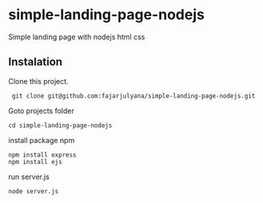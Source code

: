 # simple-landing-page-nodejs
Simple landing page with nodejs html css 


## Instalation
Clone this project.
```
 git clone git@github.com:fajarjulyana/simple-landing-page-nodejs.git
```

Goto projects folder

```
cd simple-landing-page-nodejs
```
install package npm
```
npm install express
npm install ejs
```
run server.js

```
node server.js
```

